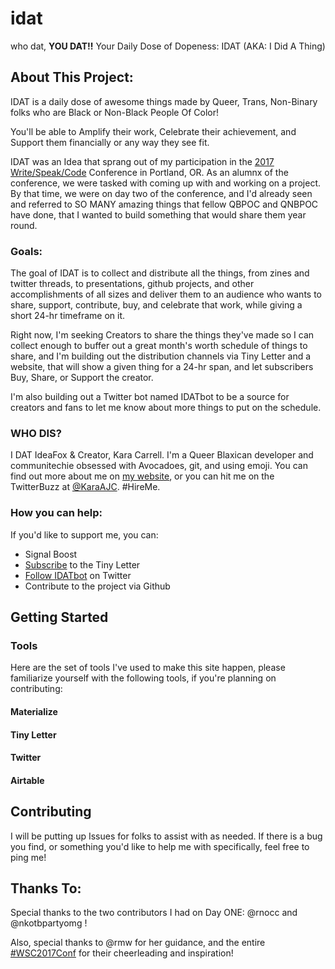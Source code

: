 # idat
who dat, **YOU DAT!!** Your Daily Dose of Dopeness: IDAT (AKA: I Did A Thing)

## About This Project:
IDAT is a daily dose of awesome things made by Queer, Trans, Non-Binary folks who are Black or Non-Black People Of Color!

You'll be able to Amplify their work, Celebrate their achievement, and Support them financially or any way they see fit.

IDAT was an Idea that sprang out of my participation in the [2017 Write/Speak/Code](https://2017.writespeakcode.org) Conference in Portland, OR. As an alumnx of the conference, we were tasked with coming up with and working on a project. By that time, we were on day two of the conference, and I'd already seen and referred to SO MANY amazing things that fellow QBPOC and QNBPOC have done, that I wanted to build something that would share them year round.

### Goals:
The goal of IDAT is to collect and distribute all the things, from zines and twitter threads, to presentations, github projects, and other accomplishments of all sizes and deliver them to an audience who wants to share, support, contribute, buy, and celebrate that work, while giving a short 24-hr timeframe on it.

Right now, I'm seeking Creators to share the things they've made so I can collect enough to buffer out a great month's worth schedule of things to share, and I'm building out the distribution channels via Tiny Letter and a website, that will show a given thing for a 24-hr span, and let subscribers Buy, Share, or Support the creator.

I'm also building out a Twitter bot named IDATbot to be a source for creators and fans to let me know about more things to put on the schedule.

### WHO DIS?
I DAT IdeaFox & Creator, Kara Carrell. I'm a Queer Blaxican developer and communitechie obsessed with Avocadoes, git, and using emoji. You can find out more about me on [my website](https://KaraAJC.github.io), or you can hit me on the TwitterBuzz at [@KaraAJC](https://twitter.com/KaraAJC).
\#HireMe.

### How you can help:
If you'd like to support me, you can:

 - Signal Boost
 - [Subscribe](https://tinyletter.com/IDAT) to the Tiny Letter
 - [Follow IDATbot](https://twitter.com/IDATbot) on Twitter
 - Contribute to the project via Github

## Getting Started

### Tools

Here are the set of tools I've used to make this site happen, please familiarize yourself with the following tools, if you're planning on contributing:

#### Materialize

#### Tiny Letter

#### Twitter

#### Airtable

## Contributing

I will be putting up Issues for folks to assist with as needed. If there is a bug you find, or something you'd like to help me with specifically, feel free to ping me!

## Thanks To:

Special thanks to the two contributors I had on Day ONE: @rnocc and @nkotbpartyomg !

Also, special thanks to @rmw for her guidance, and the entire [#WSC2017Conf](https://2017.writespeakcode.org) for their cheerleading and inspiration!